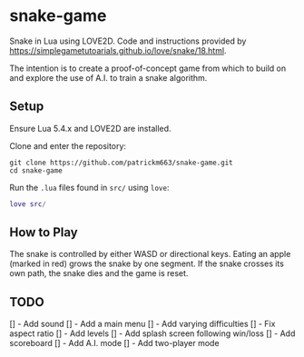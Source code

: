 # snake-game

Snake in Lua using LOVE2D. Code and instructions provided by https://simplegametutoarials.github.io/love/snake/18.html. 

The intention is to create a proof-of-concept game from which to build on and explore the use of A.I. to train a snake algorithm.

## Setup
Ensure Lua 5.4.x and LOVE2D are installed.

Clone and enter the repository:
```
git clone https://github.com/patrickm663/snake-game.git
cd snake-game
```

Run the `.lua` files found in `src/` using `love`:
```lua
love src/
```

## How to Play
The snake is controlled by either WASD or directional keys. Eating an apple (marked in red) grows the snake by one segment. If the snake crosses its own path, the snake dies and the game is reset.

## TODO
[] - Add sound
[] - Add a main menu
[] - Add varying difficulties
[] - Fix aspect ratio
[] - Add levels
[] - Add splash screen following win/loss
[] - Add scoreboard
[] - Add A.I. mode
[] - Add two-player mode
